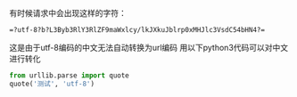 有时候请求中会出现这样的字符：
```
=?utf-8?b?L3Byb3RlY3RlZF9maWxlcy/lkJXkuJblrp0xMHJlc3VsdC54bHN4?=
```
这是由于utf-8编码的中文无法自动转换为url编码
用以下python3代码可以对中文进行转化
```python
from urllib.parse import quote
quote('测试', 'utf-8')
```